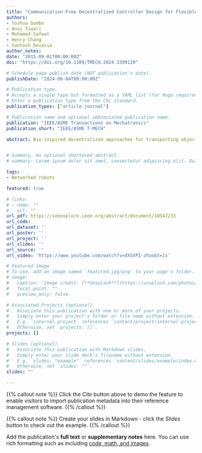 ```yaml
---
title: "Communication-Free Decentralized Controller Design for Flexible Object Transport"
authors:
- Yoshua Gombo
- Anuj Tiwari
- Mohamed Safwat
- Henry Chang
- Santosh Devasia
author_notes:
date: "2015-09-01T00:00:00Z"
doi: "https://doi.org/10.1109/TMECH.2024.3399120"

# Schedule page publish date (NOT publication's date).
publishDate: "2024-06-04T00:00:00Z"

# Publication type.
# Accepts a single type but formatted as a YAML list (for Hugo requirements).
# Enter a publication type from the CSL standard.
publication_types: ["article-journal"]

# Publication name and optional abbreviated publication name.
publication: "IEEE/ASME Transactions on Mechatronics"
publication_short: "IEEE/ASME T-MECH"

abstract: Bio-inspired decentralized approaches for transporting objects with robot networks seek to use locally-sensed information such as object–robot interaction forces, without the need for robot-to-robot communication. However, the design of the decentralized controller to achieve a specified network performance (e.g., to achieve a desired network settling time Ts) depends on the particular network/object connectivity and therefore, tends to be a centralized decision. Such centralized controller design is not biomimetic and might not be viable if communication is not available between agents to achieve decentralized consensus on the controller parameters. The main contribution of this article is a decentralized controller design approach using local measurements, which does not require prior knowledge of the robot network or object properties. Rather, only the desired network-level performance (such as network settling time) is needed to select controller parameters with the proposed delayed self-reinforcement (DSR) approach, which decentralizes the ideal case where each robot has information about the transport task. In addition, experimental results show that the DSR approach (with decentralized parameter selection) reduces deformation substantially by 66% for a linear object using mobile robots and by 57% for the planar transport of a cylindrical object using industrial robots, when compared to the standard (without DSR) case, even with a centralized design of parameters.


# Summary. An optional shortened abstract.
# summary: Lorem ipsum dolor sit amet, consectetur adipiscing elit. Duis posuere tellus ac convallis placerat. Proin tincidunt magna sed ex sollicitudin condimentum.

tags:
- Networked robots

featured: true

# links:
# - name: ""
#   url: ""
url_pdf: https://ieeexplore.ieee.org/abstract/document/10547233
url_code: 
url_dataset: ''
url_poster: ''
url_project: ''
url_slides: ''
url_source: ''
url_video: 'https://www.youtube.com/watch?v=dX5XPI-zhuo&t=1s'

# Featured image
# To use, add an image named `featured.jpg/png` to your page's folder. 
# image:
#   caption: 'Image credit: [**Unsplash**](https://unsplash.com/photos/jdD8gXaTZsc)'
#   focal_point: ""
#   preview_only: false

# Associated Projects (optional).
#   Associate this publication with one or more of your projects.
#   Simply enter your project's folder or file name without extension.
#   E.g. `internal-project` references `content/project/internal-project/index.md`.
#   Otherwise, set `projects: []`.
projects: []

# Slides (optional).
#   Associate this publication with Markdown slides.
#   Simply enter your slide deck's filename without extension.
#   E.g. `slides: "example"` references `content/slides/example/index.md`.
#   Otherwise, set `slides: ""`.
slides: ""

---
```




{{% callout note %}}
Click the *Cite* button above to demo the feature to enable visitors to import publication metadata into their reference management software.
{{% /callout %}}

{{% callout note %}}
Create your slides in Markdown - click the *Slides* button to check out the example.
{{% /callout %}}

Add the publication's **full text** or **supplementary notes** here. You can use rich formatting such as including [code, math, and images](https://docs.hugoblox.com/content/writing-markdown-latex/).
